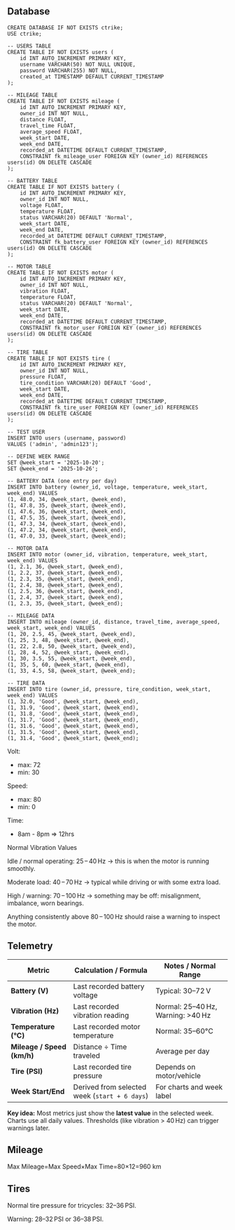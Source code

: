 ## Database

```
CREATE DATABASE IF NOT EXISTS ctrike;
USE ctrike;

-- USERS TABLE
CREATE TABLE IF NOT EXISTS users (
    id INT AUTO_INCREMENT PRIMARY KEY,
    username VARCHAR(50) NOT NULL UNIQUE,
    password VARCHAR(255) NOT NULL,
    created_at TIMESTAMP DEFAULT CURRENT_TIMESTAMP
);

-- MILEAGE TABLE
CREATE TABLE IF NOT EXISTS mileage (
    id INT AUTO_INCREMENT PRIMARY KEY,
    owner_id INT NOT NULL,
    distance FLOAT,
    travel_time FLOAT,
    average_speed FLOAT,
    week_start DATE,
    week_end DATE,
    recorded_at DATETIME DEFAULT CURRENT_TIMESTAMP,
    CONSTRAINT fk_mileage_user FOREIGN KEY (owner_id) REFERENCES users(id) ON DELETE CASCADE
);

-- BATTERY TABLE
CREATE TABLE IF NOT EXISTS battery (
    id INT AUTO_INCREMENT PRIMARY KEY,
    owner_id INT NOT NULL,
    voltage FLOAT,
    temperature FLOAT,
    status VARCHAR(20) DEFAULT 'Normal',
    week_start DATE,
    week_end DATE,
    recorded_at DATETIME DEFAULT CURRENT_TIMESTAMP,
    CONSTRAINT fk_battery_user FOREIGN KEY (owner_id) REFERENCES users(id) ON DELETE CASCADE
);

-- MOTOR TABLE
CREATE TABLE IF NOT EXISTS motor (
    id INT AUTO_INCREMENT PRIMARY KEY,
    owner_id INT NOT NULL,
    vibration FLOAT,
    temperature FLOAT,
    status VARCHAR(20) DEFAULT 'Normal',
    week_start DATE,
    week_end DATE,
    recorded_at DATETIME DEFAULT CURRENT_TIMESTAMP,
    CONSTRAINT fk_motor_user FOREIGN KEY (owner_id) REFERENCES users(id) ON DELETE CASCADE
);

-- TIRE TABLE
CREATE TABLE IF NOT EXISTS tire (
    id INT AUTO_INCREMENT PRIMARY KEY,
    owner_id INT NOT NULL,
    pressure FLOAT,
    tire_condition VARCHAR(20) DEFAULT 'Good',
    week_start DATE,
    week_end DATE,
    recorded_at DATETIME DEFAULT CURRENT_TIMESTAMP,
    CONSTRAINT fk_tire_user FOREIGN KEY (owner_id) REFERENCES users(id) ON DELETE CASCADE
);

-- TEST USER
INSERT INTO users (username, password)
VALUES ('admin', 'admin123');

-- DEFINE WEEK RANGE
SET @week_start = '2025-10-20';
SET @week_end = '2025-10-26';

-- BATTERY DATA (one entry per day)
INSERT INTO battery (owner_id, voltage, temperature, week_start, week_end) VALUES
(1, 48.0, 34, @week_start, @week_end),
(1, 47.8, 35, @week_start, @week_end),
(1, 47.6, 36, @week_start, @week_end),
(1, 47.5, 35, @week_start, @week_end),
(1, 47.3, 34, @week_start, @week_end),
(1, 47.2, 34, @week_start, @week_end),
(1, 47.0, 33, @week_start, @week_end);

-- MOTOR DATA
INSERT INTO motor (owner_id, vibration, temperature, week_start, week_end) VALUES
(1, 2.1, 36, @week_start, @week_end),
(1, 2.2, 37, @week_start, @week_end),
(1, 2.3, 35, @week_start, @week_end),
(1, 2.4, 38, @week_start, @week_end),
(1, 2.5, 36, @week_start, @week_end),
(1, 2.4, 37, @week_start, @week_end),
(1, 2.3, 35, @week_start, @week_end);

-- MILEAGE DATA
INSERT INTO mileage (owner_id, distance, travel_time, average_speed, week_start, week_end) VALUES
(1, 20, 2.5, 45, @week_start, @week_end),
(1, 25, 3, 48, @week_start, @week_end),
(1, 22, 2.8, 50, @week_start, @week_end),
(1, 28, 4, 52, @week_start, @week_end),
(1, 30, 3.5, 55, @week_start, @week_end),
(1, 35, 5, 60, @week_start, @week_end),
(1, 33, 4.5, 58, @week_start, @week_end);

-- TIRE DATA
INSERT INTO tire (owner_id, pressure, tire_condition, week_start, week_end) VALUES
(1, 32.0, 'Good', @week_start, @week_end),
(1, 31.9, 'Good', @week_start, @week_end),
(1, 31.8, 'Good', @week_start, @week_end),
(1, 31.7, 'Good', @week_start, @week_end),
(1, 31.6, 'Good', @week_start, @week_end),
(1, 31.5, 'Good', @week_start, @week_end),
(1, 31.4, 'Good', @week_start, @week_end);
```

Volt:
- max: 72
- min: 30

Speed:
- max: 80
- min: 0

Time:
- 8am - 8pm => 12hrs
  

Normal Vibration Values

Idle / normal operating: 25 – 40 Hz → this is when the motor is running smoothly.

Moderate load: 40 – 70 Hz → typical while driving or with some extra load.

High / warning: 70 – 100 Hz → something may be off: misalignment, imbalance, worn bearings.

Anything consistently above 80 – 100 Hz should raise a warning to inspect the motor.


## Telemetry

| Metric                     | Calculation / Formula                         | Notes / Normal Range              |
| -------------------------- | --------------------------------------------- | --------------------------------- |
| **Battery (V)**            | Last recorded battery voltage                 | Typical: 30–72 V                  |
| **Vibration (Hz)**         | Last recorded vibration reading               | Normal: 25–40 Hz, Warning: >40 Hz |
| **Temperature (°C)**       | Last recorded motor temperature               | Normal: 35–60°C                   |
| **Mileage / Speed (km/h)** | Distance ÷ Time traveled                      | Average per day                   |
| **Tire (PSI)**             | Last recorded tire pressure                   | Depends on motor/vehicle          |
| **Week Start/End**         | Derived from selected week (`start + 6 days`) | For charts and week label         |

**Key idea:** Most metrics just show the **latest value** in the selected week. Charts use all daily values. Thresholds (like vibration > 40 Hz) can trigger warnings later.


## Mileage
Max Mileage=Max Speed×Max Time=80×12=960 km


## Tires
Normal tire pressure for tricycles: 32–36 PSI.

Warning: 28–32 PSI or 36–38 PSI.